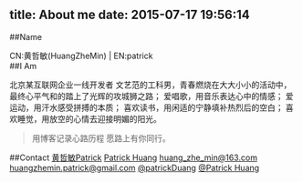 title: About me
date: 2015-07-17 19:56:14
---
##Name
  
  
CN:黄哲敏(HuangZheMin) | EN:patrick  
##I Am
  
  
北京某互联网企业一线开发者
文艺范的工科男，青春燃烧在大大小小的活动中，最终心平气和的踏上了光辉的攻城狮之路；
爱唱歌，用音乐表达心中的情感；
爱运动，用汗水感受拼搏的本质；
喜欢读书，用闲适的宁静填补热烈后的空白；
喜欢睡觉，用放空的心情去迎接明媚的阳光。
>用博客记录心路历程
愿路上有你同行。  
  

##Contact
<span class="icon-weibo"> [黄哲敏Patrick](http://weibo.com/2630577054/profile?topnav=1&wvr=6)
<span class="icon-github"> [Patrick Huang](https://github.com/huangzhemin)
<span class="icon-email"> [huang_zhe_min@163.com](http://huang_zhe_min@163.com)
<span class="icon-email"> [huangzhemin.patrick@gmail.com](http://huangzhemin.patrick@gmail.com)
<span class="icon-twitter"> [@patrickDuang](https://twitter.com/patrickDuang)
<span class="icon-facebook">  [@Patrick Huang](https://www.facebook.com/patrick.huang.1460)
